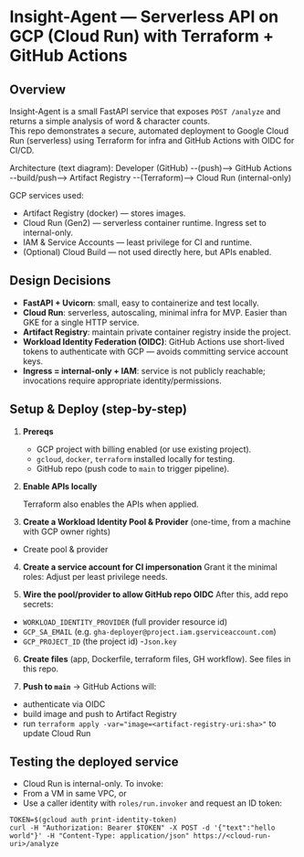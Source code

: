 # Insight-Agent — Serverless API on GCP (Cloud Run) with Terraform + GitHub Actions

## Overview
Insight-Agent is a small FastAPI service that exposes `POST /analyze` and returns a simple analysis of word & character counts.  
This repo demonstrates a secure, automated deployment to Google Cloud Run (serverless) using Terraform for infra and GitHub Actions with OIDC for CI/CD.

Architecture (text diagram):
Developer (GitHub) --(push)--> GitHub Actions --build/push--> Artifact Registry --(Terraform)--> Cloud Run (internal-only)

GCP services used:
- Artifact Registry (docker) — stores images.
- Cloud Run (Gen2) — serverless container runtime. Ingress set to internal-only. 
- IAM & Service Accounts — least privilege for CI and runtime.
- (Optional) Cloud Build — not used directly here, but APIs enabled.

## Design Decisions
- **FastAPI + Uvicorn**: small, easy to containerize and test locally.
- **Cloud Run**: serverless, autoscaling, minimal infra for MVP. Easier than GKE for a single HTTP service.
- **Artifact Registry**: maintain private container registry inside the project.
- **Workload Identity Federation (OIDC)**: GitHub Actions use short-lived tokens to authenticate with GCP — avoids committing service account keys.
- **Ingress = internal-only + IAM**: service is not publicly reachable; invocations require appropriate identity/permissions.

## Setup & Deploy (step-by-step)
1. **Prereqs**
   - GCP project with billing enabled (or use existing project).
   - `gcloud`, `docker`, `terraform` installed locally for testing.
   - GitHub repo (push code to `main` to trigger pipeline).

2. **Enable APIs locally**  
   
   Terraform also enables the APIs when applied.

3. **Create a Workload Identity Pool & Provider** (one-time, from a machine with GCP owner rights)
- Create pool & provider

4. **Create a service account for CI impersonation**
Grant it the minimal roles:
Adjust per least privilege needs.

5. **Wire the pool/provider to allow GitHub repo OIDC**
After this, add repo secrets:
- `WORKLOAD_IDENTITY_PROVIDER` (full provider resource id)
- `GCP_SA_EMAIL` (e.g. `gha-deployer@project.iam.gserviceaccount.com`)
- `GCP_PROJECT_ID` (the project id)
-`Json.key`

6. **Create files** (app, Dockerfile, terraform files, GH workflow). See files in this repo.

7. **Push to `main`** → GitHub Actions will:
- authenticate via OIDC
- build image and push to Artifact Registry
- run `terraform apply -var="image=<artifact-registry-uri:sha>"` to update Cloud Run

## Testing the deployed service
- Cloud Run is internal-only. To invoke:
- From a VM in same VPC, or
- Use a caller identity with `roles/run.invoker` and request an ID token:
 ```
 TOKEN=$(gcloud auth print-identity-token)
 curl -H "Authorization: Bearer $TOKEN" -X POST -d '{"text":"hello world"}' -H "Content-Type: application/json" https://<cloud-run-uri>/analyze
 ```





